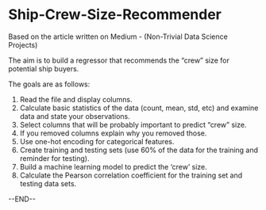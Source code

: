 # Ship-Crew-Size-Recommender

Based on the article written on Medium - (Non-Trivial Data Science Projects)

The aim is to build a regressor that recommends the “crew” size for potential ship buyers.

The goals are as follows:

1. Read the file and display columns.
2. Calculate basic statistics of the data (count, mean, std, etc) and examine data and state your observations.
3. Select columns that will be probably important to predict “crew” size.
4. If you removed columns explain why you removed those.
5. Use one-hot encoding for categorical features.
6. Create training and testing sets (use 60% of the data for the training and reminder for testing).
7. Build a machine learning model to predict the ‘crew’ size.
8. Calculate the Pearson correlation coefficient for the training set and testing data sets.

--END--
